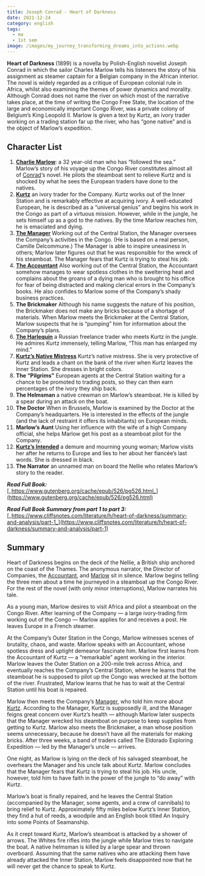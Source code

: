 ```yaml
---
title: Joseph Conrad - Heart of Darkness
date: 2021-12-24
category: english
tags:
  - ma
  - 1st sem
image: /images/my_journey_transforming_dreams_into_actions.webp
---
```


**Heart of Darkness**  (1899) is a novella by Polish-English novelist Joseph Conrad in which the sailor Charles Marlow tells his listeners the story of his assignment as steamer captain for a Belgian company in the African interior. The novel is widely regarded as a critique of European colonial rule in Africa, whilst also examining the themes of power dynamics and morality. Although Conrad does not name the river on which most of the narrative takes place, at the time of writing the Congo Free State, the location of the large and economically important Congo River, was a private colony of Belgium’s King Leopold II. Marlow is given a text by Kurtz, an ivory trader working on a trading station far up the river, who has “gone native” and is the object of Marlow’s expedition.

## Character List

1.  [**Charlie Marlow**](https://www.cliffsnotes.com/literature/h/heart-of-darkness/character-analysis/marlow): a 32 year-old man who has “followed the sea.” Marlow’s story of his voyage up the Congo River constitutes almost all of [Conrad](https://www.cliffsnotes.com/literature/h/heart-of-darkness/joseph-conrad-biography)‘s novel. He pilots the steamboat sent to relieve Kurtz and is shocked by what he sees the European traders have done to the natives.
2.  [**Kurtz**](https://www.cliffsnotes.com/literature/h/heart-of-darkness/character-analysis/kurtz) an ivory trader for the Company. Kurtz works out of the Inner Station and is remarkably effective at acquiring ivory. A well-educated European, he is described as a “universal genius” and begins his work in the Congo as part of a virtuous mission. However, while in the jungle, he sets himself up as a god to the natives. By the time Marlow reaches him, he is emaciated and dying.
3.  [**The Manager**](https://www.cliffsnotes.com/literature/h/heart-of-darkness/character-analysis/the-manager) Working out of the Central Station, the Manager oversees the Company’s activities in the Congo. (He is based on a real person, Camille Delcommune.) The Manager is able to inspire uneasiness in others; Marlow later figures out that he was responsible for the wreck of his steamboat. The Manager fears that Kurtz is trying to steal his job.
4.  [**The Accountant**](https://www.cliffsnotes.com/literature/h/heart-of-darkness/character-analysis/the-accountant) Also working out of the Central Station, the Accountant somehow manages to wear spotless clothes in the sweltering heat and complains about the groans of a dying man who is brought to his office for fear of being distracted and making clerical errors in the Company’s books. He also confides to Marlow some of the Company’s shady business practices.
5.  **The Brickmaker** Although his name suggests the nature of his position, the Brickmaker does not make any bricks because of a shortage of materials. When Marlow meets the Brickmaker at the Central Station, Marlow suspects that he is “pumping” him for information about the Company’s plans.
6.  [**The Harlequin**](https://www.cliffsnotes.com/literature/h/heart-of-darkness/character-analysis/the-harlequin) a Russian freelance trader who meets Kurtz in the jungle. He admires Kurtz immensely, telling Marlow, “This man has enlarged my mind.”
7.  [**Kurtz’s Native Mistress**](https://www.cliffsnotes.com/literature/h/heart-of-darkness/character-analysis/kurtzs-native-mistress) Kurtz’s native mistress. She is very protective of Kurtz and leads a chant on the bank of the river when Kurtz leaves the Inner Station. She dresses in bright colors.
8.  **The “Pilgrims”** European agents at the Central Station waiting for a chance to be promoted to trading posts, so they can then earn percentages of the ivory they ship back.
9.  **The Helmsman** a native crewman on Marlow’s steamboat. He is killed by a spear during an attack on the boat.
10.  **The Doctor** When in Brussels, Marlow is examined by the Doctor at the Company’s headquarters. He is interested in the effects of the jungle (and the lack of restraint it offers its inhabitants) on European minds.
11.  **Marlow’s Aunt** Using her influence with the wife of a high Company official, she helps Marlow get his post as a steamboat pilot for the Company.
12.  [**Kurtz’s Intended**](https://www.cliffsnotes.com/literature/h/heart-of-darkness/character-analysis/the-intended) a demure and mourning young woman; Marlow visits her after he returns to Europe and lies to her about her fiancée’s last words. She is dressed in black.
13.  **The Narrator** an unnamed man on board the Nellie who relates Marlow’s story to the reader.

**_Read Full Book:_** [_https://www.gutenberg.org/cache/epub/526/pg526.html_](https://www.gutenberg.org/cache/epub/526/pg526.html)

**_Read Full Book Summary from part 1 to part 3:_** [_https://www.cliffsnotes.com/literature/h/heart-of-darkness/summary-and-analysis/part-1_](https://www.cliffsnotes.com/literature/h/heart-of-darkness/summary-and-analysis/part-1)

## Summary

Heart of Darkness begins on the deck of the Nellie, a British ship anchored on the coast of the Thames. The anonymous narrator, the Director of Companies, the [Accountant](https://www.cliffsnotes.com/literature/h/heart-of-darkness/character-analysis/the-accountant), and [Marlow](https://www.cliffsnotes.com/literature/h/heart-of-darkness/character-analysis/marlow) sit in silence. Marlow begins telling the three men about a time he journeyed in a steamboat up the Congo River. For the rest of the novel (with only minor interruptions), Marlow narrates his tale.

As a young man, Marlow desires to visit Africa and pilot a steamboat on the Congo River. After learning of the Company — a large ivory-trading firm working out of the Congo — Marlow applies for and receives a post. He leaves Europe in a French steamer.

At the Company’s Outer Station in the Congo, Marlow witnesses scenes of brutality, chaos, and waste. Marlow speaks with an Accountant, whose spotless dress and uptight demeanor fascinate him. Marlow first learns from the Accountant of Kurtz — a “remarkable” agent working in the interior. Marlow leaves the Outer Station on a 200-mile trek across Africa, and eventually reaches the Company’s Central Station, where he learns that the steamboat he is supposed to pilot up the Congo was wrecked at the bottom of the river. Frustrated, Marlow learns that he has to wait at the Central Station until his boat is repaired.

Marlow then meets the Company’s [Manager](https://www.cliffsnotes.com/literature/h/heart-of-darkness/character-analysis/the-manager), who told him more about [Kurtz](https://www.cliffsnotes.com/literature/h/heart-of-darkness/character-analysis/kurtz). According to the Manager, Kurtz is supposedly ill, and the Manager feigns great concern over Kurtz’s health — although Marlow later suspects that the Manager wrecked his steamboat on purpose to keep supplies from getting to Kurtz. Marlow also meets the Brickmaker, a man whose position seems unnecessary, because he doesn’t have all the materials for making bricks. After three weeks, a band of traders called The Eldorado Exploring Expedition — led by the Manager’s uncle — arrives.

One night, as Marlow is lying on the deck of his salvaged steamboat, he overhears the Manager and his uncle talk about Kurtz. Marlow concludes that the Manager fears that Kurtz is trying to steal his job. His uncle, however, told him to have faith in the power of the jungle to “do away” with Kurtz.

Marlow’s boat is finally repaired, and he leaves the Central Station (accompanied by the Manager, some agents, and a crew of cannibals) to bring relief to Kurtz. Approximately fifty miles below Kurtz’s Inner Station, they find a hut of reeds, a woodpile and an English book titled An Inquiry into some Points of Seamanship.

As it crept toward Kurtz, Marlow’s steamboat is attacked by a shower of arrows. The Whites fire rifles into the jungle while Marlow tries to navigate the boat. A native helmsman is killed by a large spear and thrown overboard. Assuming that the same natives who are attacking them have already attacked the Inner Station, Marlow feels disappointed now that he will never get the chance to speak to Kurtz.